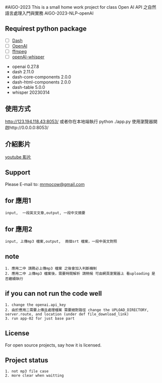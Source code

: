 #AIGO-2023
This is a small home work project for class Open AI API 之自然語言處理入門與實務
AIGO-2023-NLP-openAI

## Requirest python package

- [ ] [Dash](https://dash.plotly.com/)
- [ ] [OpenAI](https://github.com/openai/openai-python)
- [ ] [ffmpeg](https://ffmpeg.org/)
- [ ] [openAI-whisper](https://pypi.org/project/openai-whisper/)

+ openai                   0.27.8
+ dash                     2.11.0
+ dash-core-components     2.0.0
+ dash-html-components     2.0.0
+ dash-table               5.0.0
+ whisper                  20230314    

## 使用方式
http://123.194.118.43:8053/
或者你在本地端執行 python ./app.py 使用瀏覽器開啟http://0.0.0.0:8053/

## 介紹影片
[youtube 影片](https://youtu.be/R5tZKz1E5iw)

## Support
Please E-mail to: mrmocow@gmail.com

## for 應用1
    input,  一段英文文章,output, 一段中文摘要
## for 應用2
    input, 上傳mp3 檔案,output,  兩個srt 檔案，一段中英文對照
## note
    1. 應用二中 請務必上傳mp3 檔案 之後會加入判斷機制
    2. 應用二中 上傳mp3 檔案後，需要時間解析 請稍候 可由網頁瀏覽器上 看uploading 是否繼續執行

## if you can not run the code well
    1. change the openai.api_key
    2. 由於應用二需要上傳且處理檔案 需要絕對路徑 change the UPLOAD_DIRECTORY, server.route, and location (under def file_download_link)
    3. run app-02 for just base part

## License
For open source projects, say how it is licensed.

## Project status
    1. not mp3 file case
    2. more clear when waitting
